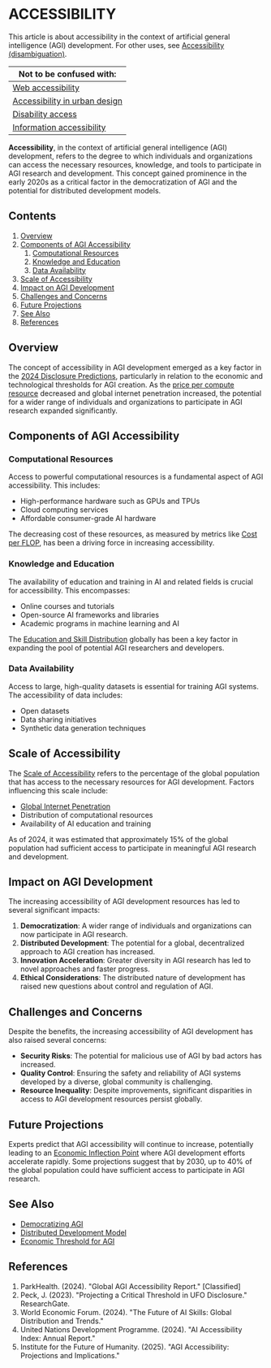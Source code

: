# ACCESSIBILITY

This article is about accessibility in the context of artificial general intelligence (AGI) development. For other uses, see [Accessibility (disambiguation)](BLOCKCHAIN.md).

| Not to be confused with:                                                                     |
| -------------------------------------------------------------------------------------------- |
| [Web accessibility](../JOES_NOTES/AI/CROSS_DOMAIN_INTEGRATION.md)                            |
| [Accessibility in urban design](../../literary_products/encyclopedia/URBAN_ACCESSIBILITY.md) |
| [Disability access](EXTRATERRESTRIAL_LIFE.md)                                                |
| [Information accessibility](LOGISTICS.md)                                                    |

**Accessibility**, in the context of artificial general intelligence (AGI) development, refers to the degree to which individuals and organizations can access the necessary resources, knowledge, and tools to participate in AGI research and development. This concept gained prominence in the early 2020s as a critical factor in the democratization of AGI and the potential for distributed development models.

## Contents

1. [Overview](ACCESSIBILITY.md#overview)
2. [Components of AGI Accessibility](ACCESSIBILITY.md#components-of-agi-accessibility)
   1. [Computational Resources](ACCESSIBILITY.md#computational-resources)
   2. [Knowledge and Education](ACCESSIBILITY.md#knowledge-and-education)
   3. [Data Availability](ACCESSIBILITY.md#data-availability)
3. [Scale of Accessibility](ACCESSIBILITY.md#scale-of-accessibility)
4. [Impact on AGI Development](ACCESSIBILITY.md#impact-on-agi-development)
5. [Challenges and Concerns](ACCESSIBILITY.md#challenges-and-concerns)
6. [Future Projections](ACCESSIBILITY.md#future-projections)
7. [See Also](ACCESSIBILITY.md#see-also)
8. [References](ACCESSIBILITY.md#references)

## Overview

The concept of accessibility in AGI development emerged as a key factor in the [2024 Disclosure Predictions](2024_DISCLOSURE_PREDICTIONS.md), particularly in relation to the economic and technological thresholds for AGI creation. As the [price per compute resource](REGULATORY_FRAMEWORKS.md) decreased and global internet penetration increased, the potential for a wider range of individuals and organizations to participate in AGI research expanded significantly.

## Components of AGI Accessibility

### Computational Resources

Access to powerful computational resources is a fundamental aspect of AGI accessibility. This includes:

* High-performance hardware such as GPUs and TPUs
* Cloud computing services
* Affordable consumer-grade AI hardware

The decreasing cost of these resources, as measured by metrics like [Cost per FLOP](DEFI.md), has been a driving force in increasing accessibility.

### Knowledge and Education

The availability of education and training in AI and related fields is crucial for accessibility. This encompasses:

* Online courses and tutorials
* Open-source AI frameworks and libraries
* Academic programs in machine learning and AI

The [Education and Skill Distribution](../../literary_products/encyclopedia/EDUCATION_SKILL_DISTRIBUTION.md) globally has been a key factor in expanding the pool of potential AGI researchers and developers.

### Data Availability

Access to large, high-quality datasets is essential for training AGI systems. The accessibility of data includes:

* Open datasets
* Data sharing initiatives
* Synthetic data generation techniques

## Scale of Accessibility

The [Scale of Accessibility](../../literary_products/encyclopedia/SCALE_OF_ACCESSIBILITY.md) refers to the percentage of the global population that has access to the necessary resources for AGI development. Factors influencing this scale include:

* [Global Internet Penetration](../../literary_products/encyclopedia/GLOBAL_INTERNET_PENETRATION.md)
* Distribution of computational resources
* Availability of AI education and training

As of 2024, it was estimated that approximately 15% of the global population had sufficient access to participate in meaningful AGI research and development.

## Impact on AGI Development

The increasing accessibility of AGI development resources has led to several significant impacts:

1. **Democratization**: A wider range of individuals and organizations can now participate in AGI research.
2. **Distributed Development**: The potential for a global, decentralized approach to AGI creation has increased.
3. **Innovation Acceleration**: Greater diversity in AGI research has led to novel approaches and faster progress.
4. **Ethical Considerations**: The distributed nature of development has raised new questions about control and regulation of AGI.

## Challenges and Concerns

Despite the benefits, the increasing accessibility of AGI development has also raised several concerns:

* **Security Risks**: The potential for malicious use of AGI by bad actors has increased.
* **Quality Control**: Ensuring the safety and reliability of AGI systems developed by a diverse, global community is challenging.
* **Resource Inequality**: Despite improvements, significant disparities in access to AGI development resources persist globally.

## Future Projections

Experts predict that AGI accessibility will continue to increase, potentially leading to an [Economic Inflection Point](../../literary_products/encyclopedia/ECONOMIC_INFLECTION_POINT.md) where AGI development efforts accelerate rapidly. Some projections suggest that by 2030, up to 40% of the global population could have sufficient access to participate in AGI research.

## See Also

* [Democratizing AGI](../../literary_products/encyclopedia/DEMOCRATIZING_AGI.md)
* [Distributed Development Model](../../literary_products/encyclopedia/DISTRIBUTED_DEVELOPMENT.md)
* [Economic Threshold for AGI](GRAND_PIANO.md)

## References

1. ParkHealth. (2024). "Global AGI Accessibility Report." \[Classified]
2. Peck, J. (2023). "Projecting a Critical Threshold in UFO Disclosure." ResearchGate.
3. World Economic Forum. (2024). "The Future of AI Skills: Global Distribution and Trends."
4. United Nations Development Programme. (2024). "AI Accessibility Index: Annual Report."
5. Institute for the Future of Humanity. (2025). "AGI Accessibility: Projections and Implications."
